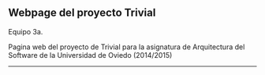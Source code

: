
Webpage del proyecto Trivial
-------------

Equipo 3a.

Pagina web del proyecto de Trivial para la asignatura de Arquitectura del Software de la Universidad de Oviedo (2014/2015)

-------------
